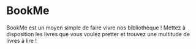 # BookMe
BookMe est un moyen simple de faire vivre nos bibliothèque !
Mettez à disposition les livres que vous voulez pretter et trouvez une multitude de livres à lire !
